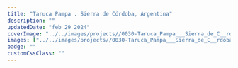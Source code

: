 ```yaml
---
title: "Taruca Pampa . Sierra de Córdoba, Argentina"
description: ""
updatedDate: "feb 29 2024"
coverImage: "../../images/projects//0030-Taruca_Pampa___Sierra_de_C__rdoba__Argentina/0000-Taruca_Pampa___Sierra_de_C__rdoba__Argentina_Traslasierra_Cordoba_Argentina_Taruca_Pampa_Escursione_cascate_familia_Leyria_oro_sierra_natura_granito_olympus.jpg"
images: ["../../images/projects//0030-Taruca_Pampa___Sierra_de_C__rdoba__Argentina/0001-Taruca_Pampa___Sierra_de_C__rdoba__Argentina_Traslasierra_Cordoba_Argentina_Taruca_Pampa_Escursione_cascate_familia_Leyria_oro_sierra_natura_granito_olympus.jpg","../../images/projects//0030-Taruca_Pampa___Sierra_de_C__rdoba__Argentina/0002-Taruca_Pampa___Sierra_de_C__rdoba__Argentina_Traslasierra_Cordoba_Argentina_Taruca_Pampa_Escursione_cascate_familia_Leyria_oro_sierra_natura_granito_olympus.jpg","../../images/projects//0030-Taruca_Pampa___Sierra_de_C__rdoba__Argentina/0003-Taruca_Pampa___Sierra_de_C__rdoba__Argentina_Traslasierra_Cordoba_Argentina_Taruca_Pampa_Escursione_cascate_familia_Leyria_oro_sierra_natura_granito_olympus.jpg","../../images/projects//0030-Taruca_Pampa___Sierra_de_C__rdoba__Argentina/0004-Taruca_Pampa___Sierra_de_C__rdoba__Argentina_Traslasierra_Cordoba_Argentina_Taruca_Pampa_Escursione_cascate_familia_Leyria_oro_sierra_natura_granito_olympus.jpg","../../images/projects//0030-Taruca_Pampa___Sierra_de_C__rdoba__Argentina/0005-Taruca_Pampa___Sierra_de_C__rdoba__Argentina_Traslasierra_Cordoba_Argentina_Taruca_Pampa_Escursione_cascate_familia_Leyria_oro_sierra_natura_granito_olympus.jpg","../../images/projects//0030-Taruca_Pampa___Sierra_de_C__rdoba__Argentina/0006-Taruca_Pampa___Sierra_de_C__rdoba__Argentina_Traslasierra_Cordoba_Argentina_Taruca_Pampa_Escursione_cascate_familia_Leyria_oro_sierra_natura_granito_olympus.jpg","../../images/projects//0030-Taruca_Pampa___Sierra_de_C__rdoba__Argentina/0007-Taruca_Pampa___Sierra_de_C__rdoba__Argentina_Traslasierra_Cordoba_Argentina_Taruca_Pampa_Escursione_cascate_familia_Leyria_oro_sierra_natura_granito_olympus.jpg","../../images/projects//0030-Taruca_Pampa___Sierra_de_C__rdoba__Argentina/0008-Taruca_Pampa___Sierra_de_C__rdoba__Argentina_Traslasierra_Cordoba_Argentina_Taruca_Pampa_Escursione_cascate_familia_Leyria_oro_sierra_natura_granito_olympus.jpg","../../images/projects//0030-Taruca_Pampa___Sierra_de_C__rdoba__Argentina/0009-Taruca_Pampa___Sierra_de_C__rdoba__Argentina_Traslasierra_Cordoba_Argentina_Taruca_Pampa_Escursione_cascate_familia_Leyria_oro_sierra_natura_granito_olympus.jpg","../../images/projects//0030-Taruca_Pampa___Sierra_de_C__rdoba__Argentina/0010-Taruca_Pampa___Sierra_de_C__rdoba__Argentina_Traslasierra_Cordoba_Argentina_Taruca_Pampa_Escursione_cascate_familia_Leyria_oro_sierra_natura_granito_olympus.jpg","../../images/projects//0030-Taruca_Pampa___Sierra_de_C__rdoba__Argentina/0011-Taruca_Pampa___Sierra_de_C__rdoba__Argentina_Traslasierra_Cordoba_Argentina_Taruca_Pampa_Escursione_cascate_familia_Leyria_oro_sierra_natura_granito_olympus.jpg","../../images/projects//0030-Taruca_Pampa___Sierra_de_C__rdoba__Argentina/0012-Taruca_Pampa___Sierra_de_C__rdoba__Argentina_Traslasierra_Cordoba_Argentina_Taruca_Pampa_Escursione_cascate_familia_Leyria_oro_sierra_natura_granito_olympus.jpg","../../images/projects//0030-Taruca_Pampa___Sierra_de_C__rdoba__Argentina/0013-Taruca_Pampa___Sierra_de_C__rdoba__Argentina_Traslasierra_Cordoba_Argentina_Taruca_Pampa_Escursione_cascate_familia_Leyria_oro_sierra_natura_granito_olympus.jpg","../../images/projects//0030-Taruca_Pampa___Sierra_de_C__rdoba__Argentina/0014-Taruca_Pampa___Sierra_de_C__rdoba__Argentina_Traslasierra_Cordoba_Argentina_Taruca_Pampa_Escursione_cascate_familia_Leyria_oro_sierra_natura_granito_olympus.jpg","../../images/projects//0030-Taruca_Pampa___Sierra_de_C__rdoba__Argentina/0015-Taruca_Pampa___Sierra_de_C__rdoba__Argentina_Traslasierra_Cordoba_Argentina_Taruca_Pampa_Escursione_cascate_familia_Leyria_oro_sierra_natura_granito_olympus.jpg","../../images/projects//0030-Taruca_Pampa___Sierra_de_C__rdoba__Argentina/0016-Taruca_Pampa___Sierra_de_C__rdoba__Argentina_Traslasierra_Cordoba_Argentina_Taruca_Pampa_Escursione_cascate_familia_Leyria_oro_sierra_natura_granito_olympus.jpg","../../images/projects//0030-Taruca_Pampa___Sierra_de_C__rdoba__Argentina/0017-Taruca_Pampa___Sierra_de_C__rdoba__Argentina_Traslasierra_Cordoba_Argentina_Taruca_Pampa_Escursione_cascate_familia_Leyria_oro_sierra_natura_granito_olympus.jpg","../../images/projects//0030-Taruca_Pampa___Sierra_de_C__rdoba__Argentina/0018-Taruca_Pampa___Sierra_de_C__rdoba__Argentina_Traslasierra_Cordoba_Argentina_Taruca_Pampa_Escursione_cascate_familia_Leyria_oro_sierra_natura_granito_olympus.jpg","../../images/projects//0030-Taruca_Pampa___Sierra_de_C__rdoba__Argentina/0019-Taruca_Pampa___Sierra_de_C__rdoba__Argentina_Traslasierra_Cordoba_Argentina_Taruca_Pampa_Escursione_cascate_familia_Leyria_oro_sierra_natura_granito_olympus.jpg","../../images/projects//0030-Taruca_Pampa___Sierra_de_C__rdoba__Argentina/0020-Taruca_Pampa___Sierra_de_C__rdoba__Argentina_Traslasierra_Cordoba_Argentina_Taruca_Pampa_Escursione_cascate_familia_Leyria_oro_sierra_natura_granito_olympus.jpg","../../images/projects//0030-Taruca_Pampa___Sierra_de_C__rdoba__Argentina/0021-Taruca_Pampa___Sierra_de_C__rdoba__Argentina_Traslasierra_Cordoba_Argentina_Taruca_Pampa_Escursione_cascate_familia_Leyria_oro_sierra_natura_granito_olympus.jpg","../../images/projects//0030-Taruca_Pampa___Sierra_de_C__rdoba__Argentina/0022-Taruca_Pampa___Sierra_de_C__rdoba__Argentina_Traslasierra_Cordoba_Argentina_Taruca_Pampa_Escursione_cascate_familia_Leyria_oro_sierra_natura_granito_olympus.jpg","../../images/projects//0030-Taruca_Pampa___Sierra_de_C__rdoba__Argentina/0023-Taruca_Pampa___Sierra_de_C__rdoba__Argentina_Traslasierra_Cordoba_Argentina_Taruca_Pampa_Escursione_cascate_familia_Leyria_oro_sierra_natura_granito_olympus.jpg","../../images/projects//0030-Taruca_Pampa___Sierra_de_C__rdoba__Argentina/0024-Taruca_Pampa___Sierra_de_C__rdoba__Argentina_Traslasierra_Cordoba_Argentina_Taruca_Pampa_Escursione_cascate_familia_Leyria_oro_sierra_natura_granito_olympus.jpg","../../images/projects//0030-Taruca_Pampa___Sierra_de_C__rdoba__Argentina/0025-Taruca_Pampa___Sierra_de_C__rdoba__Argentina_Traslasierra_Cordoba_Argentina_Taruca_Pampa_Escursione_cascate_familia_Leyria_oro_sierra_natura_granito_olympus.jpg","../../images/projects//0030-Taruca_Pampa___Sierra_de_C__rdoba__Argentina/0026-Taruca_Pampa___Sierra_de_C__rdoba__Argentina_Traslasierra_Cordoba_Argentina_Taruca_Pampa_Escursione_cascate_familia_Leyria_oro_sierra_natura_granito_olympus.jpg","../../images/projects//0030-Taruca_Pampa___Sierra_de_C__rdoba__Argentina/0027-Taruca_Pampa___Sierra_de_C__rdoba__Argentina_Traslasierra_Cordoba_Argentina_Taruca_Pampa_Escursione_cascate_familia_Leyria_oro_sierra_natura_granito_olympus.jpg","../../images/projects//0030-Taruca_Pampa___Sierra_de_C__rdoba__Argentina/0028-Taruca_Pampa___Sierra_de_C__rdoba__Argentina_Traslasierra_Cordoba_Argentina_Taruca_Pampa_Escursione_cascate_familia_Leyria_oro_sierra_natura_granito_olympus.jpg","../../images/projects//0030-Taruca_Pampa___Sierra_de_C__rdoba__Argentina/0029-Taruca_Pampa___Sierra_de_C__rdoba__Argentina_Traslasierra_Cordoba_Argentina_Taruca_Pampa_Escursione_cascate_familia_Leyria_oro_sierra_natura_granito_olympus.jpg"]
badge: ""
customCssClass: ""
---
```



